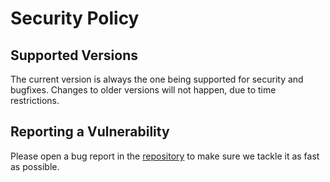 # Security Policy

## Supported Versions

The current version is always the one being supported for security and bugfixes. Changes to older versions will not happen, due to time restrictions.

## Reporting a Vulnerability

Please open a bug report in the [repository](https://github.com/idrinth-api-bench/api-bench) to make sure we tackle it as fast as possible.

